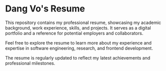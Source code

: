# Dang Vo's Resume

This repository contains my professional resume, showcasing my academic background, work experience, skills, and projects. It serves as a digital portfolio and a reference for potential employers and collaborators.

Feel free to explore the resume to learn more about my experience and expertise in software engineering, research, and frontend development.

The resume is regularly updated to reflect my latest achievements and professional milestones.
